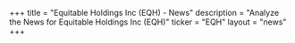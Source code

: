 +++
title = "Equitable Holdings Inc (EQH) - News"
description = "Analyze the News for Equitable Holdings Inc (EQH)"
ticker = "EQH"
layout = "news"
+++

